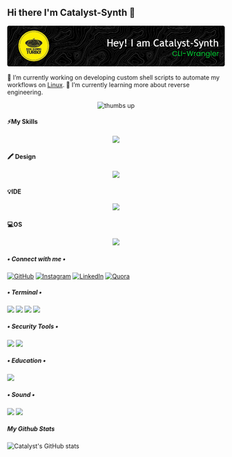 ## Hi there I'm Catalyst-Synth 👋
![Catalyst-Synth](img/github-header-image1.png)
<!--
**Catalyst-Synth/Catalyst-Synth** is a ✨ _special_ ✨ repository because its `README.md` (this file) appears on your GitHub profile.

Here are some ideas to get you started:

- 🔭 I’m currently working on ...
- 🌱 I’m currently learning ...
- 👯 I’m looking to collaborate on ...
- 🤔 I’m looking for help with ...
- 💬 Ask me about ...
- 📫 How to reach me: ...
- 😄 Pronouns: ...
- ⚡ Fun fact: ...
-->
🔭 I’m currently working on developing custom shell scripts to automate my workflows on [Linux](https://kali.org).
🌱 I’m currently learning more about reverse engineering.
<p align="center">
  <img src="https://media1.giphy.com/media/v1.Y2lkPTc5MGI3NjExcm91MnNnZDdjZDk4Z3cwN2R3NGkwNWg0cGxiMm1ldGdmZm9hbTFnaSZlcD12MV9pbnRlcm5hbF9naWZfYnlfaWQmY3Q9Zw/GCvktC0KFy9l6/giphy.gif" alt="thumbs up" width="300"/> 
</p>
 
#### ⚡My Skills
<p align="center">
  <a href="https://skillicons.dev">
    <img src="https://skillicons.dev/icons?i=cpp,css,py,html,java,js,mysql,replit,flutter,flask,octave" />
  </a>
</p>

#### 🖍 Design
<p align="center">
  <a href="https://skillicons.dev">
    <img src="https://skillicons.dev/icons?i=figma,blender,pr" />
  </a>
</p>

#### 💡IDE
<p align="center">
  <a href="https://skillicons.dev">
    <img src="https://skillicons.dev/icons?i=arduino,vscode,eclipse" />
  </a>
</p>

#### 💻OS
<p align="center">
  <a href="https://skillicons.dev">
    <img src="https://skillicons.dev/icons?i=kali,debian,windows" />
  </a>
</p>


##### • Connect with me •
[![GitHub](https://img.shields.io/badge/GitHub-100000?style=for-the-badge&logo=github&logoColor=white)](https://github.com/Catalyst-Synth) [![Instagram](https://img.shields.io/badge/Instagram-E4405F?style=for-the-badge&logo=instagram&logoColor=white)](https://instagram.com/evandes_gi) [![LinkedIn](https://img.shields.io/badge/LinkedIn-0077B5?style=for-the-badge&logo=linkedin&logoColor=white)](https://www.linkedin.com/in/evandes-nathanael-girsang/) [![Quora](https://img.shields.io/badge/Quora-%23B92B27.svg?&style=for-the-badge&logo=Quora&logoColor=white)](https://id.quora.com/profile/Evandes-Nathanael-G)

##### • Terminal •
<img src="https://img.shields.io/badge/GIT-E44C30?style=for-the-badge&logo=git&logoColor=white" > <img src="https://img.shields.io/badge/powershell-5391FE?style=for-the-badge&logo=powershell&logoColor=white" /> <img src="https://img.shields.io/badge/windows%20terminal-4D4D4D?style=for-the-badge&logo=windows%20terminal&logoColor=white" /> <img src="https://img.shields.io/badge/Zsh-F15A24?style=for-the-badge&logo=Zsh&logoColor=white" >

##### • Security Tools •
<img src="https://img.shields.io/badge/Wireshark-1679A7?style=for-the-badge&logo=Wireshark&logoColor=white" /> <img src="https://img.shields.io/badge/metasploit-2596CD?style=for-the-badge&logo=metasploit&logoColor=white" />

##### • Education •
<img src="https://img.shields.io/badge/Credly-FF6B00?style=for-the-badge&logo=credly&logoColor=white" />

##### • Sound •
<img src="https://img.shields.io/badge/Audacity-0000CC?style=for-the-badge&logo=audacity&logoColor=white" /> <img src="https://img.shields.io/badge/Spotify-1ED760?&style=for-the-badge&logo=spotify&logoColor=white" />

##### My Github Stats
![Catalyst's GitHub stats](https://github-readme-stats.vercel.app/api?username=catalyst-synth&show_icons=true&theme=one_dark_pro)